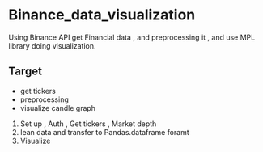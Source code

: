 # Binance_data_visualization
Using Binance API get Financial data , and  preprocessing it , and use MPL library doing visualization.
## Target
- get tickers
- preprocessing
- visualize candle graph
1. Set up , Auth , Get tickers , Market depth
2. lean data and transfer to Pandas.dataframe foramt 
3. Visualize

